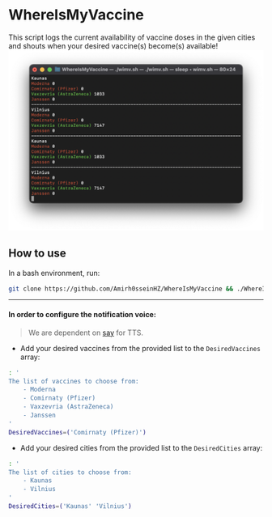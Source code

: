 
# WhereIsMyVaccine
This script logs the current availability of vaccine doses in the given cities and shouts when your desired vaccine(s) become(s) available!
![Demo](demo.png)

## How to use
In a bash environment, run:
```bash
git clone https://github.com/Amirh0sseinHZ/WhereIsMyVaccine && ./WhereIsMyVaccine/wimv.sh
```
----
#### In order to configure the notification voice:
> We are dependent on [say](https://ss64.com/osx/say.html) for TTS.
  * Add your desired vaccines from the provided list to the `DesiredVaccines` array:
```bash
: '
The list of vaccines to choose from:
	- Moderna
	- Comirnaty (Pfizer)
	- Vaxzevria (AstraZeneca)
	- Janssen
'
DesiredVaccines=('Comirnaty (Pfizer)')
```
  * Add your desired cities from the provided list to the `DesiredCities` array:
```bash
: '
The list of cities to choose from:
	- Kaunas
	- Vilnius
'
DesiredCities=('Kaunas' 'Vilnius')
```
